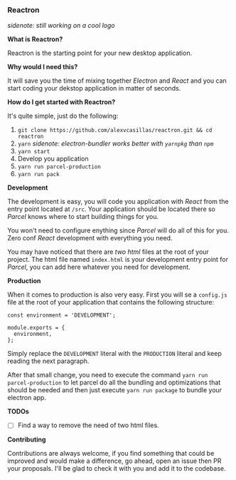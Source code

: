 ### Reactron

_sidenote: still working on a cool logo_

**What is Reactron?**

Reactron is the starting point for your new desktop application.

**Why would I need this?**

It will save you the time of mixing together _Electron_ and _React_ and you can start coding your dekstop application in matter of seconds.

**How do I get started with Reactron?**

It's quite simple, just do the following:

1. `git clone https://github.com/alexvcasillas/reactron.git && cd reactron`
2. `yarn` _sidenote: electron-bundler works better with `yarnpkg` than `npm`_
3. `yarn start`
4. Develop you application
5. `yarn run parcel-production`
6. `yarn run pack`

**Development**

The development is easy, you will code you application with _React_ from the entry point located at `/src`. Your application should be located there so _Parcel_ knows where to start building things for you.

You won't need to configure enything since _Parcel_ will do all of this for you. Zero conf _React_ development with everything you need.

You may have noticed that there are _two html_ files at the root of your project. The html file named `index.html` is your development entry point for _Parcel_, you can add here whatever you need for development.

**Production**

When it comes to production is also very easy. First you will se a `config.js` file at the root of your application that contains the following structure:

```
const environment = 'DEVELOPMENT';

module.exports = {
  environment,
};
```

Simply replace the `DEVELOPMENT` literal with the `PRODUCTION` literal and keep reading the next paragraph.

After that small change, you need to execute the command `yarn run parcel-production` to let parcel do all the bundling and optimizations that should be needed and then just execute `yarn run package` to bundle your electron app.

**TODOs**

* [ ] Find a way to remove the need of two html files.

**Contributing**

Contributions are always welcome, if you find something that could be improved and would make a difference, go ahead, open an issue then PR your proposals. I'll be glad to check it with you and add it to the codebase.

